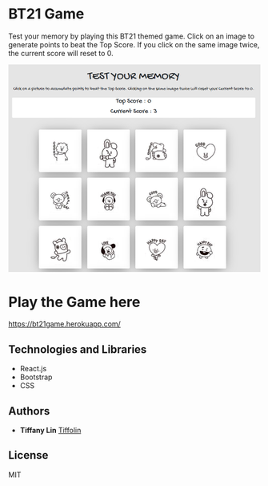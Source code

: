 # BT21 Game
Test your memory by playing this BT21 themed game. Click on an image to generate points to beat the Top Score.
If you click on the same image twice, the current score will reset to 0.

![](appScreenshots/1.PNG)     

# Play the Game here

https://bt21game.herokuapp.com/

## Technologies and Libraries

* React.js
* Bootstrap
* CSS

## Authors
* **Tiffany Lin**         [Tiffolin](https://github.com/Tiffolin)


## License
MIT